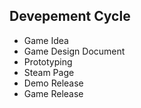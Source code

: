 ## Devepement Cycle

- Game Idea
- Game Design Document
- Prototyping
- Steam Page
- Demo Release
- Game Release